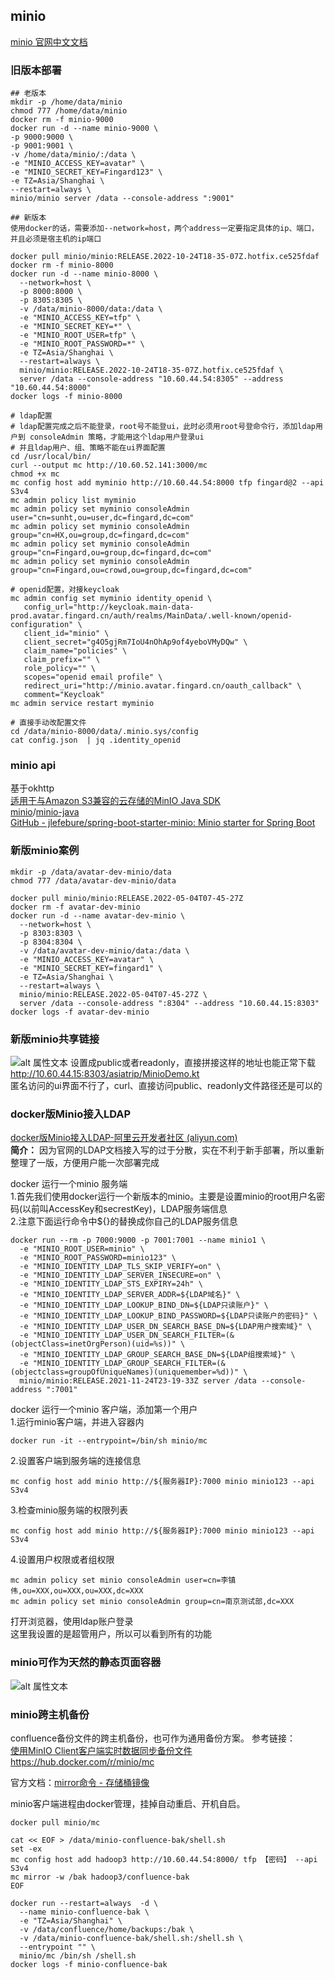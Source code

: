 ## minio  
[minio 官网中文文档](https://docs.min.io/cn/)  
### 旧版本部署
```shell
## 老版本
mkdir -p /home/data/minio
chmod 777 /home/data/minio
docker rm -f minio-9000
docker run -d --name minio-9000 \
-p 9000:9000 \
-p 9001:9001 \
-v /home/data/minio/:/data \
-e "MINIO_ACCESS_KEY=avatar" \
-e "MINIO_SECRET_KEY=Fingard123" \
-e TZ=Asia/Shanghai \
--restart=always \
minio/minio server /data --console-address ":9001"

## 新版本
使用docker的话，需要添加--network=host，两个address一定要指定具体的ip、端口，并且必须是宿主机的ip端口

docker pull minio/minio:RELEASE.2022-10-24T18-35-07Z.hotfix.ce525fdaf
docker rm -f minio-8000
docker run -d --name minio-8000 \
  --network=host \
  -p 8000:8000 \
  -p 8305:8305 \
  -v /data/minio-8000/data:/data \
  -e "MINIO_ACCESS_KEY=tfp" \
  -e "MINIO_SECRET_KEY=*" \
  -e "MINIO_ROOT_USER=tfp" \
  -e "MINIO_ROOT_PASSWORD=*" \
  -e TZ=Asia/Shanghai \
  --restart=always \
  minio/minio:RELEASE.2022-10-24T18-35-07Z.hotfix.ce525fdaf \
  server /data --console-address "10.60.44.54:8305" --address "10.60.44.54:8000"
docker logs -f minio-8000

# ldap配置
# ldap配置完成之后不能登录，root号不能登ui，此时必须用root号登命令行，添加ldap用户到 consoleAdmin 策略，才能用这个ldap用户登录ui
# 并且ldap用户、组、策略不能在ui界面配置
cd /usr/local/bin/
curl --output mc http://10.60.52.141:3000/mc
chmod +x mc
mc config host add myminio http://10.60.44.54:8000 tfp fingard@2 --api S3v4
mc admin policy list myminio
mc admin policy set myminio consoleAdmin user="cn=sunht,ou=user,dc=fingard,dc=com"
mc admin policy set myminio consoleAdmin group="cn=HX,ou=group,dc=fingard,dc=com"
mc admin policy set myminio consoleAdmin group="cn=Fingard,ou=group,dc=fingard,dc=com"
mc admin policy set myminio consoleAdmin group="cn=Fingard,ou=crowd,ou=group,dc=fingard,dc=com"

# openid配置，对接keycloak
mc admin config set myminio identity_openid \
   config_url="http://keycloak.main-data-prod.avatar.fingard.cn/auth/realms/MainData/.well-known/openid-configuration" \
   client_id="minio" \
   client_secret="g4O5gjRm7IoU4nOhAp9of4yeboVMyDQw" \
   claim_name="policies" \
   claim_prefix="" \
   role_policy="" \
   scopes="openid email profile" \
   redirect_uri="http://minio.avatar.fingard.cn/oauth_callback" \
   comment="Keycloak"
mc admin service restart myminio 
 
# 直接手动改配置文件
cd /data/minio-8000/data/.minio.sys/config
cat config.json  | jq .identity_openid
```

### minio api  
基于okhttp  
[适用于与Amazon S3兼容的云存储的MinIO Java SDK](https://docs.min.io/cn/java-client-quickstart-guide.html)  
[minio](https://github.com/minio)/[minio-java](https://github.com/minio/minio-java)  
[GitHub - jlefebure/spring-boot-starter-minio: Minio starter for Spring Boot](https://github.com/jlefebure/spring-boot-starter-minio)  

### 新版minio案例
```shell
mkdir -p /data/avatar-dev-minio/data
chmod 777 /data/avatar-dev-minio/data
  
docker pull minio/minio:RELEASE.2022-05-04T07-45-27Z
docker rm -f avatar-dev-minio
docker run -d --name avatar-dev-minio \
  --network=host \
  -p 8303:8303 \
  -p 8304:8304 \
  -v /data/avatar-dev-minio/data:/data \
  -e "MINIO_ACCESS_KEY=avatar" \
  -e "MINIO_SECRET_KEY=fingard1" \
  -e TZ=Asia/Shanghai \
  --restart=always \
  minio/minio:RELEASE.2022-05-04T07-45-27Z \
  server /data --console-address ":8304" --address "10.60.44.15:8303"
docker logs -f avatar-dev-minio
```

### 新版minio共享链接
![alt 属性文本](.\img\image2022-5-18_9-53-8.png)
设置成public或者readonly，直接拼接这样的地址也能正常下载  
<http://10.60.44.15:8303/asiatrip/MinioDemo.kt>  
匿名访问的ui界面不行了，curl、直接访问public、readonly文件路径还是可以的  

### docker版Minio接入LDAP
[docker版Minio接入LDAP-阿里云开发者社区 (aliyun.com)](https://developer.aliyun.com/article/830326)  
**简介：** 因为官网的LDAP文档接入写的过于分散，实在不利于新手部署，所以重新整理了一版，方便用户能一次部署完成  
 
docker 运行一个minio 服务端  
1.首先我们使用docker运行一个新版本的minio。主要是设置minio的root用户名密码(以前叫AccessKey和secrestKey)，LDAP服务端信息  
2.注意下面运行命令中${}的替换成你自己的LDAP服务信息
```
docker run --rm -p 7000:9000 -p 7001:7001 --name minio1 \
  -e "MINIO_ROOT_USER=minio" \
  -e "MINIO_ROOT_PASSWORD=minio123" \
  -e "MINIO_IDENTITY_LDAP_TLS_SKIP_VERIFY=on" \
  -e "MINIO_IDENTITY_LDAP_SERVER_INSECURE=on" \
  -e "MINIO_IDENTITY_LDAP_STS_EXPIRY=24h" \
  -e "MINIO_IDENTITY_LDAP_SERVER_ADDR=${LDAP域名}" \
  -e "MINIO_IDENTITY_LDAP_LOOKUP_BIND_DN=${LDAP只读账户}" \
  -e "MINIO_IDENTITY_LDAP_LOOKUP_BIND_PASSWORD=${LDAP只读账户的密码}" \
  -e "MINIO_IDENTITY_LDAP_USER_DN_SEARCH_BASE_DN=${LDAP用户搜索域}" \
  -e "MINIO_IDENTITY_LDAP_USER_DN_SEARCH_FILTER=(&(objectClass=inetOrgPerson)(uid=%s))" \
  -e "MINIO_IDENTITY_LDAP_GROUP_SEARCH_BASE_DN=${LDAP组搜索域}" \
  -e "MINIO_IDENTITY_LDAP_GROUP_SEARCH_FILTER=(&(objectclass=groupOfUniqueNames)(uniquemember=%d))" \
  minio/minio:RELEASE.2021-11-24T23-19-33Z server /data --console-address ":7001"
```

docker 运行一个minio 客户端，添加第一个用户  
1.运行minio客户端，并进入容器内
```
docker run -it --entrypoint=/bin/sh minio/mc
```  
2.设置客户端到服务端的连接信息
```
mc config host add minio http://${服务器IP}:7000 minio minio123 --api S3v4
```
3.检查minio服务端的权限列表
```
mc config host add minio http://${服务器IP}:7000 minio minio123 --api S3v4
```
4.设置用户权限或者组权限
```
mc admin policy set minio consoleAdmin user=cn=李镇伟,ou=XXX,ou=XXX,ou=XXX,dc=XXX
mc admin policy set minio consoleAdmin group=cn=南京测试部,dc=XXX
```
打开浏览器，使用ldap账户登录  
这里我设置的是超管用户，所以可以看到所有的功能

### minio可作为天然的静态页面容器  
![alt 属性文本](.\img\Snipaste_2022-09-05_11-08-15.png) 

### minio跨主机备份
confluence备份文件的跨主机备份，也可作为通用备份方案。
参考链接：  
[使用MinIO Client客户端实时数据同步备份文件](https://www.moewah.com/archives/2886.html)  
<https://hub.docker.com/r/minio/mc>  

官方文档：[mirror命令 - 存储桶镜像](https://docs.min.io/cn/minio-client-complete-guide.html#mirror)

minio客户端进程由docker管理，挂掉自动重启、开机自启。

```shell 
docker pull minio/mc
 
cat << EOF > /data/minio-confluence-bak/shell.sh
set -ex
mc config host add hadoop3 http://10.60.44.54:8000/ tfp 【密码】 --api S3v4
mc mirror -w /bak hadoop3/confluence-bak
EOF
 
docker run --restart=always  -d \
  --name minio-confluence-bak \
  -e "TZ=Asia/Shanghai" \
  -v /data/confluence/home/backups:/bak \
  -v /data/minio-confluence-bak/shell.sh:/shell.sh \
  --entrypoint "" \
  minio/mc /bin/sh /shell.sh
docker logs -f minio-confluence-bak
```

